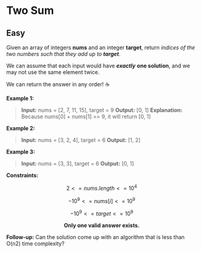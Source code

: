 # Two Sum
## Easy
Given an array of integers **nums** and an integer **target**, return _indices of the two numbers such that they add up to **target**_.

We can assume that each input would have _**exactly**_ **one solution**, and we may not use the same element twice.

We can return the answer in any order! ☕

**Example 1:**
> **Input:** nums = [2, 7, 11, 15], target = 9
> **Output:** [0, 1]
> **Explanation:** Because nums[0] + nums[1] == 9, it will return [0, 1]

**Example 2:**
> **Input:** nums = [3, 2, 4], target = 6
> **Output:** [1, 2]

**Example 3:**
> **Input:** nums = [3, 3], target = 6
> **Output:** [0, 1]

**Constraints:**
```math
2 <= nums.length <= 10^4
```
```math
-10^9 <= nums[i] <= 10^9
```
```math
-10^9 <= target <= 10^9
```
<div align="center">
  <b> Only one valid answer exists. </b>
</div>


**Follow-up:** Can the solution come up with an algorithm that is less than O(n2) time complexity?

